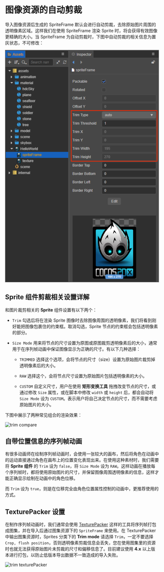 # 图像资源的自动剪裁

导入图像资源后生成的 SpriteFrame 默认会进行自动剪裁，去除原始图片周围的透明像素区域。这样我们在使用 SpriteFrame 渲染 Sprite 时，将会获得有效图像更精确的大小。当 SpriteFrame 为自动剪裁时，下图中自动剪裁的相关信息为置灰状态，不可修改：

![trim inspector](trim/trim_inspector.png)

## Sprite 组件剪裁相关设置详解

和图片裁剪相关的 **Sprite** 组件设置有以下两个：

- `Trim` 勾选后将在渲染 Sprite 图像时去除图像周围的透明像素，我们将看到刚好能把图像包裹住的约束框。取消勾选，Sprite 节点的约束框会包括透明像素的部分。

- `Size Mode` 用来将节点的尺寸设置为原图或原图裁剪透明像素后的大小，通常用于在序列帧动画中保证图像显示为正确的尺寸。有以下几种选择：

    - `TRIMMED` 选择这个选项，会将节点的尺寸（size）设置为原始图片裁剪掉透明像素后的大小。

    - `RAW` 选择这个，会将节点尺寸设置为原始图片包括透明像素的大小。

    - `CUSTOM` 自定义尺寸，用户在使用 **矩形变换工具** 拖拽改变节点的尺寸，或通过修改 `Size` 属性，或在脚本中修改 `width` 或 `height` 后，都会自动将 `Size Mode` 设为 `CUSTOM`。表示用户将自己决定节点的尺寸，而不需要考虑原始图片的大小。

下图中展示了两种常见组合的渲染效果：

![trim compare](trim/trim-compare.png)

## 自带位置信息的序列帧动画

有很多动画师在绘制序列帧动画时，会使用一张较大的画布，然后将角色在动画中的运动直接通过角色在画布上的位置变化表现出来。在使用这种素材时，我们需要将 **Sprite 组件** 的 `Trim` 设为 `false`，将 `Size Mode` 设为 `RAW`。这样动画在播放每个序列帧时，都将使用原始图片的尺寸，并保留图像周围透明像素的信息，这样才能正确显示绘制在动画中的角色位移。

而 `Trim` 设为 `true`，则是在位移完全由角色位置属性控制的动画中，更推荐使用的方式。

## TexturePacker 设置

在制作序列帧动画时，我们通常会使用 [TexturePacker](https://www.codeandweb.com/texturepacker) 这样的工具将序列帧打包成图集，并在导入后通过图集资源下的 `SpriteFrame` 来使用。在 TexturePacker 中输出图集资源时，Sprites 分类下的 **Trim mode** 请选择 `Trim`，一定不要选择 `Crop, flush position`，否则透明像素剪裁信息会丢失，您在使用图集里的资源时也就无法获得原始图片未剪裁的尺寸和偏移信息了。目前建议使用 **4.x** 以上版本进行打包，以防止低版本导出数据不一致造成的导入失败。

![trim texturePacker](trim/trim-texturepacker.png)
